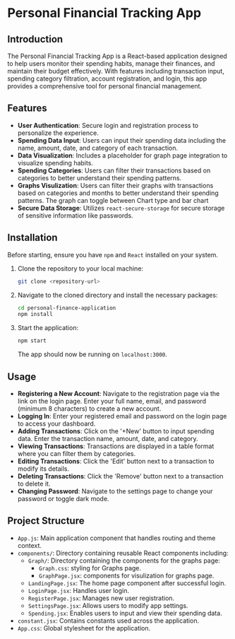 

# Personal Financial Tracking App

## Introduction
The Personal Financial Tracking App is a React-based application designed to help users monitor their spending habits, manage their finances, and maintain their budget effectively. With features including transaction input, spending category filtration, account registration, and login, this app provides a comprehensive tool for personal financial management.

## Features

- **User Authentication**: Secure login and registration process to personalize the experience.
- **Spending Data Input**: Users can input their spending data including the name, amount, date, and category of each transaction.
- **Data Visualization**: Includes a placeholder for graph page integration to visualize spending habits.
- **Spending Categories**: Users can filter their transactions based on categories to better understand their spending patterns.
- **Graphs Visulization**: Users can filter their graphs with transactions based on categories and months to better understand their spending patterns. The graph can toggle between Chart type and bar chart
- **Secure Data Storage**: Utilizes `react-secure-storage` for secure storage of sensitive information like passwords.

## Installation

Before starting, ensure you have `npm` and `React` installed on your system.

1. Clone the repository to your local machine:
   ```sh
   git clone <repository-url>
   ```
2. Navigate to the cloned directory and install the necessary packages:
   ```sh
   cd personal-finance-application
   npm install
   ```
3. Start the application:
   ```sh
   npm start
   ```
   The app should now be running on `localhost:3000`.

## Usage

- **Registering a New Account**: Navigate to the registration page via the link on the login page. Enter your full name, email, and password (minimum 8 characters) to create a new account.
- **Logging In**: Enter your registered email and password on the login page to access your dashboard.
- **Adding Transactions**: Click on the '+New' button to input spending data. Enter the transaction name, amount, date, and category.
- **Viewing Transactions**: Transactions are displayed in a table format where you can filter them by categories.
- **Editing Transactions**: Click the 'Edit' button next to a transaction to modify its details.
- **Deleting Transactions**: Click the 'Remove' button next to a transaction to delete it.
- **Changing Password**: Navigate to the settings page to change your password or toggle dark mode.

## Project Structure

- `App.js`: Main application component that handles routing and theme context.
- `components/`: Directory containing reusable React components including:
  - `Graph/`: Directory containing the components for the graphs page:
    - `Graph.css`: styling for Graphs page.
    - `GraphPage.jsx`: components for visulization for graphs page.
  - `LandingPage.jsx`: The home page component after successful login.
  - `LoginPage.jsx`: Handles user login.
  - `RegisterPage.jsx`: Manages new user registration.
  - `SettingsPage.jsx`: Allows users to modify app settings.
  - `Spending.jsx`: Enables users to input and view their spending data.
- `constant.jsx`: Contains constants used across the application.
- `App.css`: Global stylesheet for the application.
